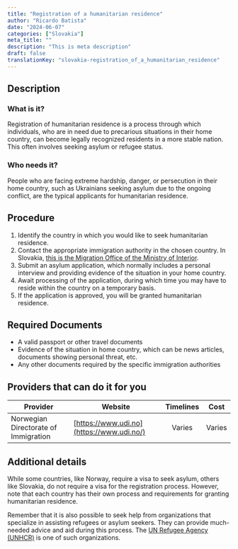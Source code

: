 ```yaml
---
title: "Registration of a humanitarian residence"
author: "Ricardo Batista"
date: "2024-06-07"
categories: ["Slovakia"]
meta_title: ""
description: "This is meta description"
draft: false
translationKey: "slovakia-registration_of_a_humanitarian_residence"
---
```


## Description
### What is it?
Registration of humanitarian residence is a process through which individuals, who are in need due to precarious situations in their home country, can become legally recognized residents in a more stable nation. This often involves seeking asylum or refugee status. 

### Who needs it?
People who are facing extreme hardship, danger, or persecution in their home country, such as Ukrainians seeking asylum due to the ongoing conflict, are the typical applicants for humanitarian residence. 

## Procedure
1. Identify the country in which you would like to seek humanitarian residence.
2. Contact the appropriate immigration authority in the chosen country. In Slovakia, [this is the Migration Office of the Ministry of Interior](https://www.minv.sk/).
3. Submit an asylum application, which normally includes a personal interview and providing evidence of the situation in your home country.
4. Await processing of the application, during which time you may have to reside within the country on a temporary basis.
5. If the application is approved, you will be granted humanitarian residence.

## Required Documents
- A valid passport or other travel documents
- Evidence of the situation in home country, which can be news articles, documents showing personal threat, etc.
- Any other documents required by the specific immigration authorities

## Providers that can do it for you

| Provider        |     Website     |     Timelines    |       Cost      |
| --------------- | --------------- |  :-------------: | :-------------: |
| Norwegian Directorate of Immigration      |  [https://www.udi.no](https://www.udi.no/)      |  Varies      |   Varies      |

## Additional details
While some countries, like Norway, require a visa to seek asylum, others like Slovakia, do not require a visa for the registration process. However, note that each country has their own process and requirements for granting humanitarian residence. 

Remember that it is also possible to seek help from organizations that specialize in assisting refugees or asylum seekers. They can provide much-needed advice and aid during this process. The [UN Refugee Agency (UNHCR)](https://www.unhcr.org/) is one of such organizations.

